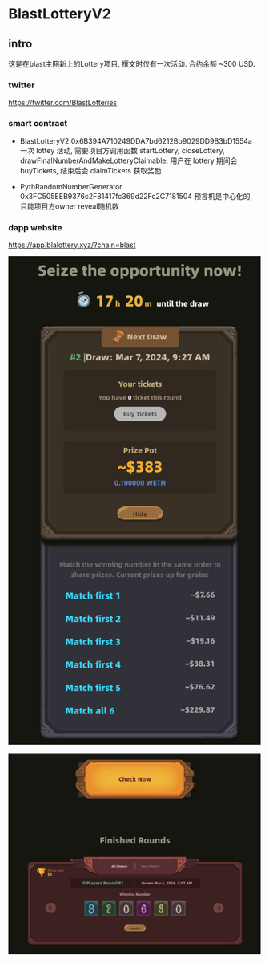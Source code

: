 # BlastLotteryV2

## intro

这是在blast主网新上的Lottery项目, 撰文时仅有一次活动. 合约余额 ~300 USD.

### twitter

https://twitter.com/BlastLotteries

### smart contract

- BlastLotteryV2 0x6B394A710249DDA7bd6212Bb9029DD9B3bD1554a
一次 lottey 活动, 需要项目方调用函数 startLottery, closeLottery, drawFinalNumberAndMakeLotteryClaimable.
用户在 lottery 期间会 buyTickets, 结束后会 claimTickets 获取奖励

- PythRandomNumberGenerator 0x3FC505EEB9376c2F81417fc369d22Fc2C7181504
预言机是中心化的, 只能项目方owner reveal随机数

### dapp website

https://app.blalottery.xyz/?chain=blast

![Lottery Rule](./.assets/dapp0.png)

![Lottery Reward](./.assets/dapp1.png)
